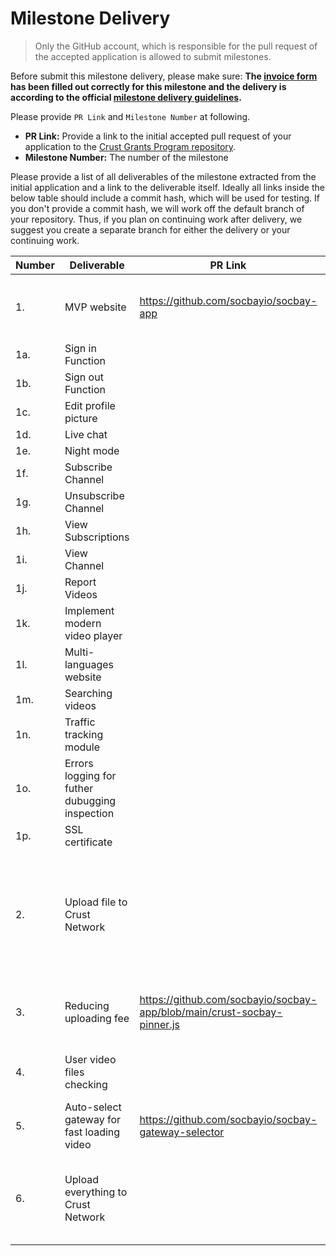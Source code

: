 # Milestone Delivery

> Only the GitHub account, which is responsible for the pull request of the accepted application is allowed to submit milestones. 

Before submit this milestone delivery, please make sure: **The [invoice form](https://docs.google.com/forms/d/e/1FAIpQLSfxKTRtoMzvqQiBL71YXA6gxl_XSsyNBHEBksFFC2AwWReU1w/viewform?usp=sf_link) has been filled out correctly for this milestone and the delivery is according to the official [milestone delivery guidelines](milestone-deliverables-guidelines.md).**  

Please provide `PR Link` and `Milestone Number` at following.
* **PR Link:** Provide a link to the initial accepted pull request of your application to the [Crust Grants Program repository](https://github.com/crustio/Crust-Grants-Program). 
* **Milestone Number:** The number of the milestone

Please provide a list of all deliverables of the milestone extracted from the initial application and a link to the deliverable itself. Ideally all links inside the below table should include a commit hash, which will be used for testing. If you don't provide a commit hash, we will work off the default branch of your repository. Thus, if you plan on continuing work after delivery, we suggest you create a separate branch for either the delivery or your continuing work.


| Number | Deliverable | PR Link | Notes |
| ------------- | ------------- | ------------- |------------- |
| 1. |MVP website|https://github.com/socbayio/socbay-app|Implement basic functions for the website|
| 1a. |Sign in Function|||
| 1b. |Sign out Function|||
| 1c. |Edit profile picture|||
| 1d. |Live chat|||
| 1e. |Night mode|||
| 1f. |Subscribe Channel|||
| 1g. |Unsubscribe Channel|||
| 1h. |View Subscriptions|||
| 1i. |View Channel|||
| 1j. |Report Videos|||
| 1k. |Implement modern video player|||
| 1l. |Multi-languages website|||
| 1m. |Searching videos|||
| 1n. |Traffic tracking module|||
| 1o. |Errors logging for futher dubugging inspection|||
| 1p. |SSL certificate|||
| 2.  |Upload file to Crust Network||Using socbay.io fund and Crust treasury to upload user videos to Crust Network| 
| 3.  |Reducing uploading fee|https://github.com/socbayio/socbay-app/blob/main/crust-socbay-pinner.js|Upload multiple videos for each upload|
| 4. |User video files checking||Checking file status on Crust Network|
| 5. |Auto-select gateway for fast loading video|https://github.com/socbayio/socbay-gateway-selector||
| 6. |Upload everything to Crust Network||For users who want to discover IPFS and Crust Network|
